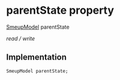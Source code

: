 


# parentState property






[SmeupModel](../../smeup_models_widgets_smeup_model/SmeupModel-class.md) parentState
  
_read / write_






## Implementation

```dart
SmeupModel parentState;


```








